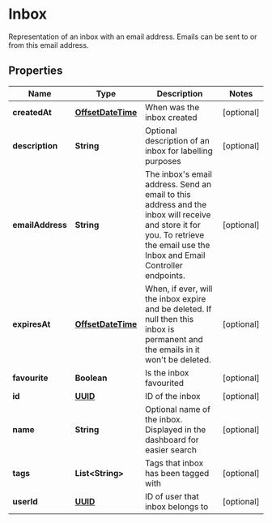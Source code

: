 

# Inbox

Representation of an inbox with an email address. Emails can be sent to or from this email address.
## Properties

Name | Type | Description | Notes
------------ | ------------- | ------------- | -------------
**createdAt** | [**OffsetDateTime**](OffsetDateTime.md) | When was the inbox created |  [optional]
**description** | **String** | Optional description of an inbox for labelling purposes |  [optional]
**emailAddress** | **String** | The inbox&#39;s email address. Send an email to this address and the inbox will receive and store it for you. To retrieve the email use the Inbox and Email Controller endpoints. |  [optional]
**expiresAt** | [**OffsetDateTime**](OffsetDateTime.md) | When, if ever, will the inbox expire and be deleted. If null then this inbox is permanent and the emails in it won&#39;t be deleted. |  [optional]
**favourite** | **Boolean** | Is the inbox favourited |  [optional]
**id** | [**UUID**](UUID.md) | ID of the inbox |  [optional]
**name** | **String** | Optional name of the inbox. Displayed in the dashboard for easier search |  [optional]
**tags** | **List&lt;String&gt;** | Tags that inbox has been tagged with |  [optional]
**userId** | [**UUID**](UUID.md) | ID of user that inbox belongs to |  [optional]



